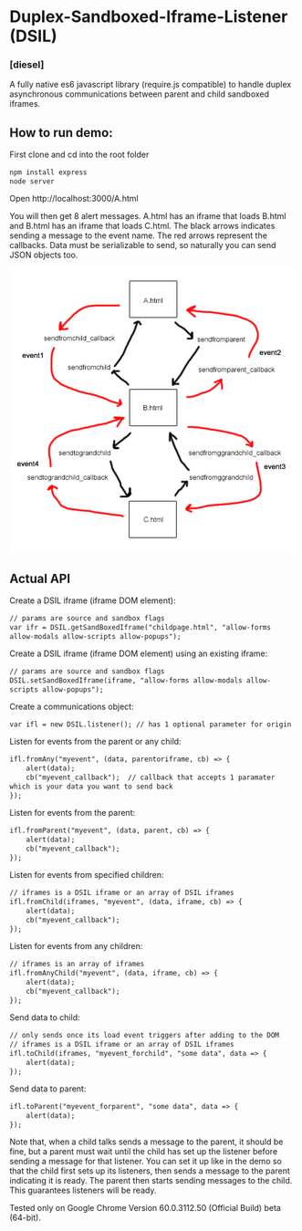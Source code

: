 # Duplex-Sandboxed-Iframe-Listener (DSIL)
### [diesel]
A fully native es6 javascript library (require.js compatible) to handle duplex asynchronous communications between parent and child sandboxed iframes.

## How to run demo:

First clone and cd into the root folder

```
npm install express
node server
```

Open http://localhost:3000/A.html

You will then get 8 alert messages. A.html has an iframe that loads B.html and B.html has an iframe that loads C.html. The black arrows indicates sending a message to the event name. The red arrows represent the callbacks. Data must be serializable to send, so naturally you can send JSON objects too. 

![alt text](https://raw.githubusercontent.com/TheInvoker/Duplex-Sandboxed-Iframe-Listener/master/DISL.png)

## Actual API

Create a DSIL iframe (iframe DOM element):
```
// params are source and sandbox flags
var ifr = DSIL.getSandBoxedIframe("childpage.html", "allow-forms allow-modals allow-scripts allow-popups"); 
```

Create a DSIL iframe (iframe DOM element) using an existing iframe:
```
// params are source and sandbox flags
DSIL.setSandBoxedIframe(iframe, "allow-forms allow-modals allow-scripts allow-popups"); 
```

Create a communications object:
```
var ifl = new DSIL.listener(); // has 1 optional parameter for origin
```

Listen for events from the parent or any child:
```
ifl.fromAny("myevent", (data, parentoriframe, cb) => { 
	alert(data);
	cb("myevent_callback");  // callback that accepts 1 paramater which is your data you want to send back
});
```

Listen for events from the parent:
```
ifl.fromParent("myevent", (data, parent, cb) => { 
	alert(data);
	cb("myevent_callback"); 
});
```

Listen for events from specified children:
```
// iframes is a DSIL iframe or an array of DSIL iframes
ifl.fromChild(iframes, "myevent", (data, iframe, cb) => {   
	alert(data);
	cb("myevent_callback"); 
});
```

Listen for events from any children:
```
// iframes is an array of iframes
ifl.fromAnyChild("myevent", (data, iframe, cb) => {   
	alert(data);
	cb("myevent_callback"); 
});
```

Send data to child:
```
// only sends once its load event triggers after adding to the DOM
// iframes is a DSIL iframe or an array of DSIL iframes
ifl.toChild(iframes, "myevent_forchild", "some data", data => { 
	alert(data);
});
```

Send data to parent:
```
ifl.toParent("myevent_forparent", "some data", data => {
	alert(data);
});
```

Note that, when a child talks sends a message to the parent, it should be fine, but a parent must wait until the child has set up the listener before sending a message for that listener. You can set it up like in the demo so that the child first sets up its listeners, then sends a message to the parent indicating it is ready. The parent then starts sending messages to the child. This guarantees listeners will be ready.

Tested only on Google Chrome Version 60.0.3112.50 (Official Build) beta (64-bit).
